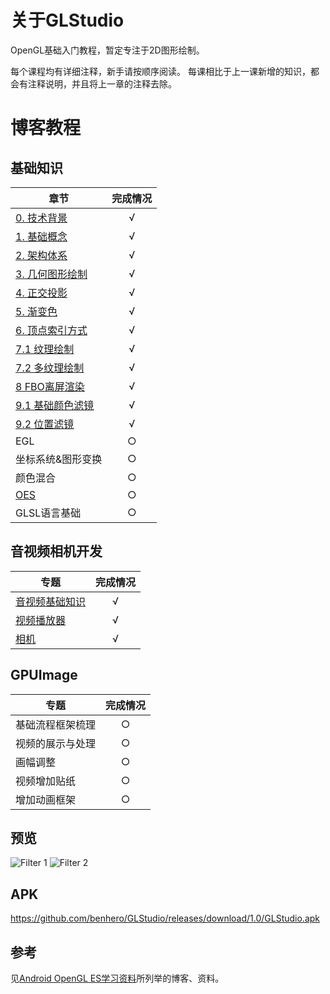 # 关于GLStudio
OpenGL基础入门教程，暂定专注于2D图形绘制。

每个课程均有详细注释，新手请按顺序阅读。
每课相比于上一课新增的知识，都会有注释说明，并且将上一章的注释去除。

# 博客教程
## 基础知识
章节 | 完成情况
---| :---:
[0. 技术背景](https://www.jianshu.com/p/8dd045253ef7) |  √
[1. 基础概念](https://www.jianshu.com/p/a818684333f2)|   √
[2. 架构体系](https://www.jianshu.com/p/a772bfc2276b) |  √
[3. 几何图形绘制](https://www.jianshu.com/p/eb11a8346cf6)| √
[4. 正交投影](https://www.jianshu.com/p/51a405bc52ed)| √
[5. 渐变色](https://www.jianshu.com/p/6220228b822b)| √
[6. 顶点索引方式](https://www.jianshu.com/p/92c12166a935)| √
[7.1 纹理绘制](https://www.jianshu.com/p/3659f4649f98)| √
[7.2 多纹理绘制](https://www.jianshu.com/p/94f42d0a1939)| √
[8 FBO离屏渲染](https://www.jianshu.com/p/487916d9c9cf)| √
[9.1 基础颜色滤镜](https://www.jianshu.com/p/dde06aefc480) |  √
[9.2 位置滤镜](https://www.jianshu.com/p/87ccc9bfa362)  | √
EGL |  ○
坐标系统&图形变换| ○
颜色混合| ○
[OES](https://www.jianshu.com/p/e98809bc326e)| ○
GLSL语言基础 |  ○

## 音视频相机开发
专题 | 完成情况
---|:---:|
[音视频基础知识](https://www.jianshu.com/p/11155c7e8b09)|√|
[视频播放器](https://www.jianshu.com/p/e98809bc326e)|√|
[相机](https://www.jianshu.com/p/01327c378eb2)|√|


## GPUImage
专题 | 完成情况
---|:---:
基础流程框架梳理|○
视频的展示与处理|○
画幅调整|○
视频增加贴纸|○
增加动画框架|○

## 预览
![Filter 1](https://raw.githubusercontent.com/benhero/GLStudio/master/screenshots/filter_1.webp)
![Filter 2](https://raw.githubusercontent.com/benhero/GLStudio/master/screenshots/filter_2.webp)

## APK
https://github.com/benhero/GLStudio/releases/download/1.0/GLStudio.apk

## 参考
见[Android OpenGL ES学习资料](https://www.jianshu.com/p/4ff46176ccc0)所列举的博客、资料。
